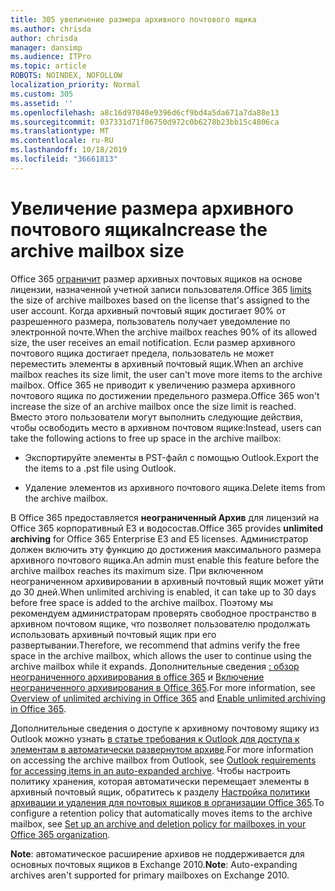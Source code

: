 ```yaml
---
title: 305 увеличение размера архивного почтового ящика
ms.author: chrisda
author: chrisda
manager: dansimp
ms.audience: ITPro
ms.topic: article
ROBOTS: NOINDEX, NOFOLLOW
localization_priority: Normal
ms.custom: 305
ms.assetid: ''
ms.openlocfilehash: a8c16d97040e9396d6cf9bd4a5da671a7da88e13
ms.sourcegitcommit: 037331d71f06750d972c0b6278b23bb15c4806ca
ms.translationtype: MT
ms.contentlocale: ru-RU
ms.lasthandoff: 10/18/2019
ms.locfileid: "36661813"
---
```

# <a name="increase-the-archive-mailbox-size"></a><span data-ttu-id="1e332-102">Увеличение размера архивного почтового ящика</span><span class="sxs-lookup"><span data-stu-id="1e332-102">Increase the archive mailbox size</span></span>

<span data-ttu-id="1e332-103">Office 365 [ограничит](https://docs.microsoft.com/office365/servicedescriptions/exchange-online-service-description/exchange-online-limits#mailbox-storage-limits) размер архивных почтовых ящиков на основе лицензии, назначенной учетной записи пользователя.</span><span class="sxs-lookup"><span data-stu-id="1e332-103">Office 365 [limits](https://docs.microsoft.com/office365/servicedescriptions/exchange-online-service-description/exchange-online-limits#mailbox-storage-limits) the size of archive mailboxes based on the license that's assigned to the user account.</span></span> <span data-ttu-id="1e332-104">Когда архивный почтовый ящик достигает 90% от разрешенного размера, пользователь получает уведомление по электронной почте.</span><span class="sxs-lookup"><span data-stu-id="1e332-104">When the archive mailbox reaches 90% of its allowed size, the user receives an email notification.</span></span> <span data-ttu-id="1e332-105">Если размер архивного почтового ящика достигает предела, пользователь не может переместить элементы в архивный почтовый ящик.</span><span class="sxs-lookup"><span data-stu-id="1e332-105">When an archive mailbox reaches its size limit, the user can't move more items to the archive mailbox.</span></span> <span data-ttu-id="1e332-106">Office 365 не приводит к увеличению размера архивного почтового ящика по достижении предельного размера.</span><span class="sxs-lookup"><span data-stu-id="1e332-106">Office 365 won't increase the size of an archive mailbox once the size limit is reached.</span></span> <span data-ttu-id="1e332-107">Вместо этого пользователи могут выполнить следующие действия, чтобы освободить место в архивном почтовом ящике:</span><span class="sxs-lookup"><span data-stu-id="1e332-107">Instead, users can take the following actions to free up space in the archive mailbox:</span></span>

- <span data-ttu-id="1e332-108">Экспортируйте элементы в PST-файл с помощью Outlook.</span><span class="sxs-lookup"><span data-stu-id="1e332-108">Export the the items to a .pst file using Outlook.</span></span>

- <span data-ttu-id="1e332-109">Удаление элементов из архивного почтового ящика.</span><span class="sxs-lookup"><span data-stu-id="1e332-109">Delete items from the archive mailbox.</span></span>

<span data-ttu-id="1e332-110">В Office 365 предоставляется **неограниченный Архив** для лицензий на Office 365 корпоративный E3 и водосостав.</span><span class="sxs-lookup"><span data-stu-id="1e332-110">Office 365 provides **unlimited archiving** for Office 365 Enterprise E3 and E5 licenses.</span></span> <span data-ttu-id="1e332-111">Администратор должен включить эту функцию до достижения максимального размера архивного почтового ящика.</span><span class="sxs-lookup"><span data-stu-id="1e332-111">An admin must enable this feature before the archive mailbox reaches its maximum size.</span></span> <span data-ttu-id="1e332-112">При включенном неограниченном архивировании в архивный почтовый ящик может уйти до 30 дней.</span><span class="sxs-lookup"><span data-stu-id="1e332-112">When unlimited archiving is enabled, it can take up to 30 days before free space is added to the archive mailbox.</span></span> <span data-ttu-id="1e332-113">Поэтому мы рекомендуем администраторам проверять свободное пространство в архивном почтовом ящике, что позволяет пользователю продолжать использовать архивный почтовый ящик при его развертывании.</span><span class="sxs-lookup"><span data-stu-id="1e332-113">Therefore, we recommend that admins verify the free space in the archive mailbox, which allows the user to continue using the archive mailbox while it expands.</span></span> <span data-ttu-id="1e332-114">Дополнительные сведения [: обзор неограниченного архивирования в office 365](https://docs.microsoft.com/office365/securitycompliance/unlimited-archiving) и [Включение неограниченного архивирования в Office 365](https://docs.microsoft.com/office365/securitycompliance/enable-unlimited-archiving).</span><span class="sxs-lookup"><span data-stu-id="1e332-114">For more information, see [Overview of unlimited archiving in Office 365](https://docs.microsoft.com/office365/securitycompliance/unlimited-archiving) and [Enable unlimited archiving in Office 365](https://docs.microsoft.com/office365/securitycompliance/enable-unlimited-archiving).</span></span>

<span data-ttu-id="1e332-115">Дополнительные сведения о доступе к архивному почтовому ящику из Outlook можно узнать [в статье требования к Outlook для доступа к элементам в автоматически развернутом архиве](https://docs.microsoft.com/office365/securitycompliance/unlimited-archiving#outlook-requirements-for-accessing-items-in-an-auto-expanded-archive).</span><span class="sxs-lookup"><span data-stu-id="1e332-115">For more information on accessing the archive mailbox from Outlook, see [Outlook requirements for accessing items in an auto-expanded archive](https://docs.microsoft.com/office365/securitycompliance/unlimited-archiving#outlook-requirements-for-accessing-items-in-an-auto-expanded-archive).</span></span> <span data-ttu-id="1e332-116">Чтобы настроить политику хранения, которая автоматически перемещает элементы в архивный почтовый ящик, обратитесь к разделу [Настройка политики архивации и удаления для почтовых ящиков в организации Office 365](https://docs.microsoft.com/office365/securitycompliance/set-up-an-archive-and-deletion-policy-for-mailboxes).</span><span class="sxs-lookup"><span data-stu-id="1e332-116">To configure a retention policy that automatically moves items to the archive mailbox, see [Set up an archive and deletion policy for mailboxes in your Office 365 organization](https://docs.microsoft.com/office365/securitycompliance/set-up-an-archive-and-deletion-policy-for-mailboxes).</span></span>

<span data-ttu-id="1e332-117">**Note**: автоматическое расширение архивов не поддерживается для основных почтовых ящиков в Exchange 2010.</span><span class="sxs-lookup"><span data-stu-id="1e332-117">**Note**: Auto-expanding archives aren't supported for primary mailboxes on Exchange 2010.</span></span>

